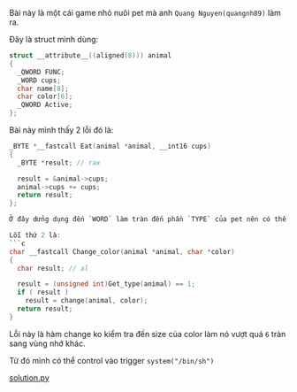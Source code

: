 Bài này là một cái game nhỏ nuôi pet mà anh `Quang Nguyen(quangnh89)` làm ra.

Đây là struct mình dùng:
```c
struct __attribute__((aligned(8))) animal
{
  _QWORD FUNC;
  _WORD cups;
  char name[8];
  char color[6];
  _QWORD Active;
};
```

Bài này mình thấy 2 lỗi đó là:

```c
_BYTE *__fastcall Eat(animal *animal, __int16 cups)
{
  _BYTE *result; // rax

  result = &animal->cups;
  animal->cups += cups;
  return result;
};

Ở đây dửng dụng đến `WORD` làm tràn đến phần `TYPE` của pet nên có thể magic biến chó thành mèo và mèo thành cá và ngược lại :))

Lỗi thứ 2 là:
```c
char __fastcall Change_color(animal *animal, char *color)
{
  char result; // al

  result = (unsigned int)Get_type(animal) == 1;
  if ( result )
    result = change(animal, color);
  return result;
}
```
Lỗi này là hàm change ko kiểm tra đến size của color làm nó vượt quá `6` tràn sang vùng nhớ khác.

Từ đó mình có thể control vào trigger `system("/bin/sh")`

[solution.py](solution.py)
